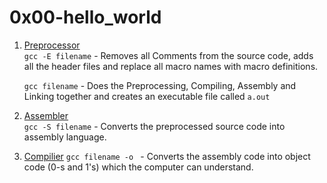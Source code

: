 # 0x00-hello_world

1. [Preprocessor](./0-preprocessor)   
	`gcc -E filename` - Removes all Comments from the source code, adds all the header files and replace all macro names with macro definitions.

	`gcc filename` - Does the Preprocessing, Compiling, Assembly and Linking together and creates an executable file called `a.out`

2. [Assembler](./2-assembler)   
	`gcc -S filename` - Converts the preprocessed source code into assembly language.

3. [Compilier](./1-compiler)
	`gcc filename -o ` - Converts the assembly code into object code (0-s and 1's) which the computer can understand.
